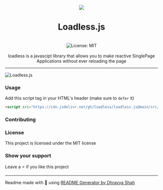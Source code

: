 <div align="center">
<img src="https://millenia.tech/logo.png">
<h1 align="center">Loadless.js</h1>
<br />
<img alt="License: MIT" src="https://img.shields.io/badge/License-MIT-blue.svg" /><br>
<br>
loadless is a javascipt library that allows you to make reactive SinglePage Applications  without ever reloading the page
</div>

***
![Loadless.js](https://us-east-1.tixte.net/uploads/img.dhravya.dev/l15fdjrdd0a.gif)

### Usage
Add this script tag in your HTML's header (make sure to `defer` it)
```html
<script src="https://cdn.jsdelivr.net/gh/loadless/loadless.js@main/src/loadless.min.js" defer></script>
```

### Contributing

### License
This project is licensed under the MIT license
### Show your support
Leave a ⭐ if you like this project

***
Readme made with 💖 using [README Generator by Dhravya Shah](https://github.com/Dhravya/readme-generator)